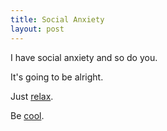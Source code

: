 ```yaml
---
title: Social Anxiety
layout: post
---
```

I have social anxiety and so do you.

It's going to be alright.

Just [relax]({{site.url}}/relax).

Be [cool]({{site.url}}/cool).
